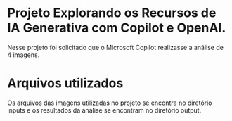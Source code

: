 # Projeto Explorando os Recursos de IA Generativa com Copilot e OpenAI.

Nesse projeto foi solicitado que o Microsoft Copilot realizasse a análise de 4 imagens. 


# Arquivos utilizados

Os arquivos das imagens utilizadas no projeto se encontra no diretório inputs e os resultados da análise se encontram no diretório output.

